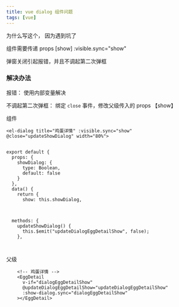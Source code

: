 ```yaml
---
title: vue dialog 组件问题
tags: [vue]
---
```


为什么写这个， 因为遇到坑了

组件需要传递 props [show] :visible.sync="show"

弹窗关闭引起报错，并且不调起第二次弹框

### 解决办法

报错： 使用内部变量解决

不调起第二次弹框： 绑定 `close` 事件，修改父级传入的 props 【show】

组件

```
<el-dialog title="鸡蛋详情" :visible.sync="show" @close="updateShowDialog" width="80%">


export default {
  props: {
    showDialog: {
      type: Boolean,
      default: false
    }
  },
  data() {
    return {
      show: this.showDialog,



  methods: {
    updateShowDialog() {
      this.$emit("updateDialogEggDetailShow", false);
    },



```

父级

```
    <!-- 鸡蛋详情 -->
    <EggDetail
      v-if="dialogEggDetailShow"
      @updateDialogEggDetailShow="updateDialogEggDetailShow"
      :show-dialog.sync="dialogEggDetailShow"
    ></EggDetail>


```
